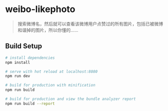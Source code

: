 # weibo-likephoto

> 搜索微博名，然后就可以查看该微博用户点赞过的所有图片，包括已被微博和谐掉的图片，所以你懂的……

## Build Setup

``` bash
# install dependencies
npm install

# serve with hot reload at localhost:8080
npm run dev

# build for production with minification
npm run build

# build for production and view the bundle analyzer report
npm run build --report
```


